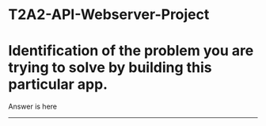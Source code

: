 # T2A2-API-Webserver-Project

# Identification of the problem you are trying to solve by building this particular app.
Answer is here

---


